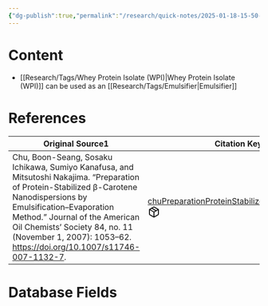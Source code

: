 ```yaml
---
{"dg-publish":true,"permalink":"/research/quick-notes/2025-01-18-15-50-16/","updated":"2025-01-30T16:44:50-05:00"}
---
```


# Content
- [[Research/Tags/Whey Protein Isolate (WPI)\|Whey Protein Isolate (WPI)]] can be used as an [[Research/Tags/Emulsifier\|Emulsifier]]
# References
<div><table class="dataview table-view-table"><thead class="table-view-thead"><tr class="table-view-tr-header"><th class="table-view-th"><span>Original Source</span><span class="dataview small-text">1</span></th><th class="table-view-th"><span>Citation Key</span></th></tr></thead><tbody class="table-view-tbody"><tr><td><span>Chu, Boon-Seang, Sosaku Ichikawa, Sumiyo Kanafusa, and Mitsutoshi Nakajima. “Preparation of Protein-Stabilized β-Carotene Nanodispersions by Emulsification–Evaporation Method.” Journal of the American Oil Chemists’ Society 84, no. 11 (November 1, 2007): 1053–62. <a rel="noopener nofollow" class="external-link" href="https://doi.org/10.1007/s11746-007-1132-7" target="_blank">https://doi.org/10.1007/s11746-007-1132-7</a>.</span></td><td><span><a data-tooltip-position="top" aria-label="Research/Evidence Sources/chuPreparationProteinStabilizedVCarotene2007.md" data-href="Research/Evidence Sources/chuPreparationProteinStabilizedVCarotene2007.md" href="Research/Evidence Sources/chuPreparationProteinStabilizedVCarotene2007.md" class="internal-link" target="_blank" rel="noopener nofollow" fileclass-name="Research Links">chuPreparationProteinStabilizedVCarotene2007</a><a class="metadata-menu fileclass-icon"><svg xmlns="http://www.w3.org/2000/svg" width="24" height="24" viewBox="0 0 24 24" fill="none" stroke="currentColor" stroke-width="2" stroke-linecap="round" stroke-linejoin="round" class="svg-icon lucide-package"><path d="m7.5 4.27 9 5.15"></path><path d="M21 8a2 2 0 0 0-1-1.73l-7-4a2 2 0 0 0-2 0l-7 4A2 2 0 0 0 3 8v8a2 2 0 0 0 1 1.73l7 4a2 2 0 0 0 2 0l7-4A2 2 0 0 0 21 16Z"></path><path d="m3.3 7 8.7 5 8.7-5"></path><path d="M12 22V12"></path></svg></a></span></td></tr></tbody></table></div>

# Database Fields